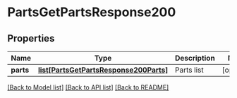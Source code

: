 # PartsGetPartsResponse200

## Properties
Name | Type | Description | Notes
------------ | ------------- | ------------- | -------------
**parts** | [**list[PartsGetPartsResponse200Parts]**](PartsGetPartsResponse200Parts.md) | Parts list | [optional] 

[[Back to Model list]](../README.md#documentation-for-models) [[Back to API list]](../README.md#documentation-for-api-endpoints) [[Back to README]](../README.md)


